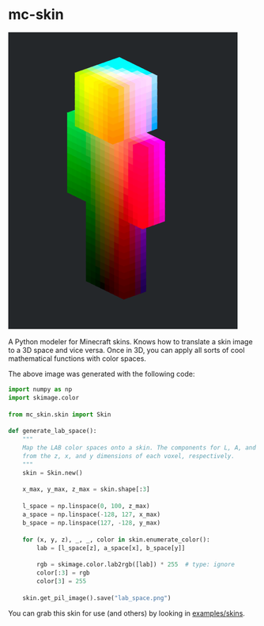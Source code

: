 # mc-skin

![lab color skin](./docs/lab.png)

A Python modeler for Minecraft skins. Knows how to translate a skin image to a
3D space and vice versa. Once in 3D, you can apply all sorts of cool
mathematical functions with color spaces.

The above image was generated with the following code:

```python
import numpy as np
import skimage.color

from mc_skin.skin import Skin

def generate_lab_space():
    """
    Map the LAB color spaces onto a skin. The components for L, A, and B come
    from the z, x, and y dimensions of each voxel, respectively.
    """
    skin = Skin.new()

    x_max, y_max, z_max = skin.shape[:3]

    l_space = np.linspace(0, 100, z_max)
    a_space = np.linspace(-128, 127, x_max)
    b_space = np.linspace(127, -128, y_max)

    for (x, y, z), _, _, color in skin.enumerate_color():
        lab = [l_space[z], a_space[x], b_space[y]]

        rgb = skimage.color.lab2rgb([lab]) * 255  # type: ignore
        color[:3] = rgb
        color[3] = 255

    skin.get_pil_image().save("lab_space.png")
```

You can grab this skin for use (and others) by looking in
[examples/skins](examples/skins).
